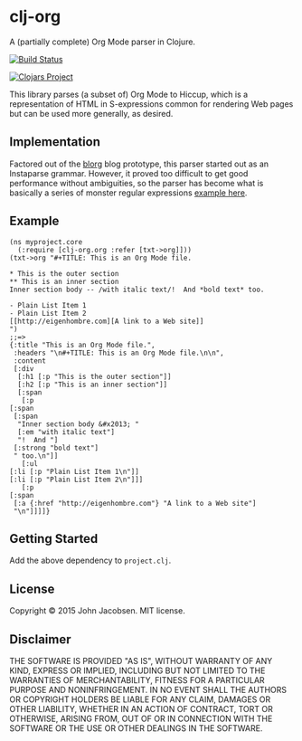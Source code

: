 # clj-org

A (partially complete) Org Mode parser in Clojure.

[![Build Status](https://travis-ci.org/eigenhombre/clj-org.svg)](https://travis-ci.org/eigenhombre/clj-org)

[![Clojars Project](http://clojars.org/clj-org/latest-version.svg)](http://clojars.org/clj-org)

This library parses (a subset of) Org Mode to Hiccup, which is a
representation of HTML in S-expressions common for rendering Web pages
but can be used more generally, as desired.

## Implementation

Factored out of the [blorg](https://github.com/eigenhombre/blorg) blog
prototype, this parser started out as an Instaparse grammar.  However,
it proved too difficult to get good performance without ambiguities,
so the parser has become what is basically a series of monster regular
expressions [example here](https://github.com/eigenhombre/clj-org/blob/master/src/clj_org/org.clj#L361).

## Example

    (ns myproject.core
      (:require [clj-org.org :refer [txt->org]]))
    (txt->org "#+TITLE: This is an Org Mode file.

    * This is the outer section
    ** This is an inner section
    Inner section body -- /with italic text/!  And *bold text* too.

    - Plain List Item 1
    - Plain List Item 2
    [[http://eigenhombre.com][A link to a Web site]]
    ")
    ;;=>
    {:title "This is an Org Mode file.",
     :headers "\n#+TITLE: This is an Org Mode file.\n\n",
     :content
     [:div
      [:h1 [:p "This is the outer section"]]
      [:h2 [:p "This is an inner section"]]
      [:span
       [:p
	[:span
	 [:span
	  "Inner section body &#x2013; "
	  [:em "with italic text"]
	  "!  And "]
	 [:strong "bold text"]
	 " too.\n"]]
       [:ul
	[:li [:p "Plain List Item 1\n"]]
	[:li [:p "Plain List Item 2\n"]]]
       [:p
	[:span
	 [:a {:href "http://eigenhombre.com"} "A link to a Web site"]
	 "\n"]]]]}


## Getting Started

Add the above dependency to `project.clj`.

## License

Copyright © 2015 John Jacobsen. MIT license.

## Disclaimer

THE SOFTWARE IS PROVIDED "AS IS", WITHOUT WARRANTY OF ANY KIND, EXPRESS OR
IMPLIED, INCLUDING BUT NOT LIMITED TO THE WARRANTIES OF MERCHANTABILITY,
FITNESS FOR A PARTICULAR PURPOSE AND NONINFRINGEMENT. IN NO EVENT SHALL THE
AUTHORS OR COPYRIGHT HOLDERS BE LIABLE FOR ANY CLAIM, DAMAGES OR OTHER
LIABILITY, WHETHER IN AN ACTION OF CONTRACT, TORT OR OTHERWISE, ARISING FROM,
OUT OF OR IN CONNECTION WITH THE SOFTWARE OR THE USE OR OTHER DEALINGS IN THE
SOFTWARE.
